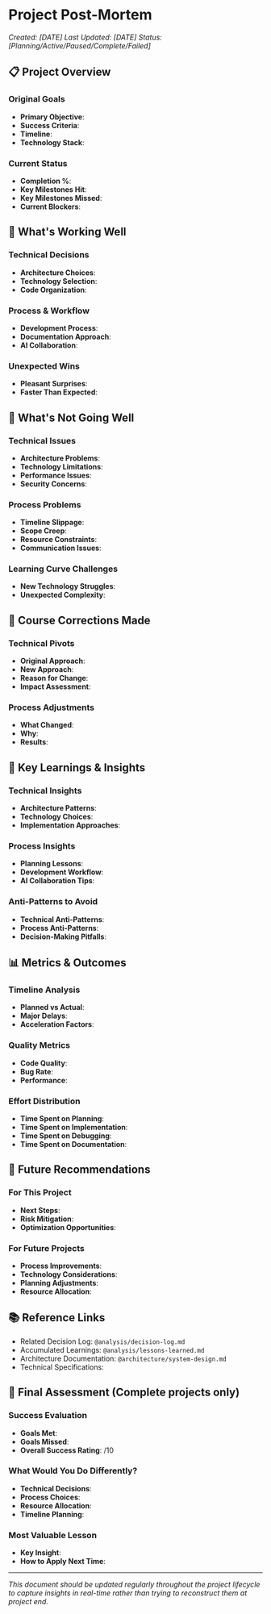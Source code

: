 # Project Post-Mortem

*Created: [DATE]*
*Last Updated: [DATE]*
*Status: [Planning/Active/Paused/Complete/Failed]*

## 📋 Project Overview

### Original Goals
- **Primary Objective**: 
- **Success Criteria**: 
- **Timeline**: 
- **Technology Stack**: 

### Current Status
- **Completion %**: 
- **Key Milestones Hit**: 
- **Key Milestones Missed**: 
- **Current Blockers**: 

## 🎯 What's Working Well

### Technical Decisions
- **Architecture Choices**: 
- **Technology Selection**: 
- **Code Organization**: 

### Process & Workflow
- **Development Process**: 
- **Documentation Approach**: 
- **AI Collaboration**: 

### Unexpected Wins
- **Pleasant Surprises**: 
- **Faster Than Expected**: 

## 🚨 What's Not Going Well

### Technical Issues
- **Architecture Problems**: 
- **Technology Limitations**: 
- **Performance Issues**: 
- **Security Concerns**: 

### Process Problems
- **Timeline Slippage**: 
- **Scope Creep**: 
- **Resource Constraints**: 
- **Communication Issues**: 

### Learning Curve Challenges
- **New Technology Struggles**: 
- **Unexpected Complexity**: 

## 🔄 Course Corrections Made

### Technical Pivots
- **Original Approach**: 
- **New Approach**: 
- **Reason for Change**: 
- **Impact Assessment**: 

### Process Adjustments
- **What Changed**: 
- **Why**: 
- **Results**: 

## 🧠 Key Learnings & Insights

### Technical Insights
- **Architecture Patterns**: 
- **Technology Choices**: 
- **Implementation Approaches**: 

### Process Insights
- **Planning Lessons**: 
- **Development Workflow**: 
- **AI Collaboration Tips**: 

### Anti-Patterns to Avoid
- **Technical Anti-Patterns**: 
- **Process Anti-Patterns**: 
- **Decision-Making Pitfalls**: 

## 📊 Metrics & Outcomes

### Timeline Analysis
- **Planned vs Actual**: 
- **Major Delays**: 
- **Acceleration Factors**: 

### Quality Metrics
- **Code Quality**: 
- **Bug Rate**: 
- **Performance**: 

### Effort Distribution
- **Time Spent on Planning**: 
- **Time Spent on Implementation**: 
- **Time Spent on Debugging**: 
- **Time Spent on Documentation**: 

## 🔮 Future Recommendations

### For This Project
- **Next Steps**: 
- **Risk Mitigation**: 
- **Optimization Opportunities**: 

### For Future Projects
- **Process Improvements**: 
- **Technology Considerations**: 
- **Planning Adjustments**: 
- **Resource Allocation**: 

## 📚 Reference Links

- Related Decision Log: `@analysis/decision-log.md`
- Accumulated Learnings: `@analysis/lessons-learned.md`
- Architecture Documentation: `@architecture/system-design.md`
- Technical Specifications: 

## 🏁 Final Assessment (Complete projects only)

### Success Evaluation
- **Goals Met**: 
- **Goals Missed**: 
- **Overall Success Rating**: /10

### What Would You Do Differently?
- **Technical Decisions**: 
- **Process Choices**: 
- **Resource Allocation**: 
- **Timeline Planning**: 

### Most Valuable Lesson
- **Key Insight**: 
- **How to Apply Next Time**: 

---

*This document should be updated regularly throughout the project lifecycle to capture insights in real-time rather than trying to reconstruct them at project end.*
